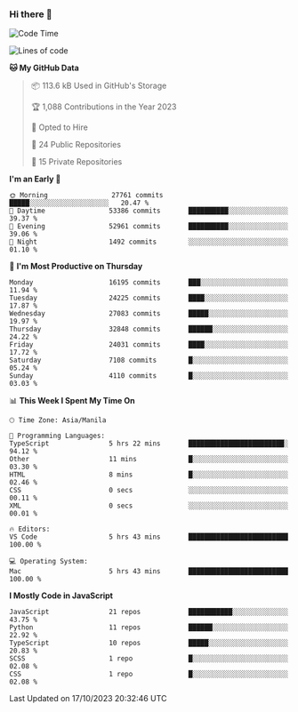 ### Hi there 👋

<!--START_SECTION:waka-->
![Code Time](http://img.shields.io/badge/Code%20Time-418%20hrs%2019%20mins-blue)

![Lines of code](https://img.shields.io/badge/From%20Hello%20World%20I%27ve%20Written-58.6%20million%20lines%20of%20code-blue)

**🐱 My GitHub Data** 

> 📦 113.6 kB Used in GitHub's Storage 
 > 
> 🏆 1,088 Contributions in the Year 2023
 > 
> 💼 Opted to Hire
 > 
> 📜 24 Public Repositories 
 > 
> 🔑 15 Private Repositories 
 > 
**I'm an Early 🐤** 

```text
🌞 Morning                27761 commits       █████░░░░░░░░░░░░░░░░░░░░   20.47 % 
🌆 Daytime                53386 commits       ██████████░░░░░░░░░░░░░░░   39.37 % 
🌃 Evening                52961 commits       ██████████░░░░░░░░░░░░░░░   39.06 % 
🌙 Night                  1492 commits        ░░░░░░░░░░░░░░░░░░░░░░░░░   01.10 % 
```
📅 **I'm Most Productive on Thursday** 

```text
Monday                   16195 commits       ███░░░░░░░░░░░░░░░░░░░░░░   11.94 % 
Tuesday                  24225 commits       ████░░░░░░░░░░░░░░░░░░░░░   17.87 % 
Wednesday                27083 commits       █████░░░░░░░░░░░░░░░░░░░░   19.97 % 
Thursday                 32848 commits       ██████░░░░░░░░░░░░░░░░░░░   24.22 % 
Friday                   24031 commits       ████░░░░░░░░░░░░░░░░░░░░░   17.72 % 
Saturday                 7108 commits        █░░░░░░░░░░░░░░░░░░░░░░░░   05.24 % 
Sunday                   4110 commits        █░░░░░░░░░░░░░░░░░░░░░░░░   03.03 % 
```


📊 **This Week I Spent My Time On** 

```text
🕑︎ Time Zone: Asia/Manila

💬 Programming Languages: 
TypeScript               5 hrs 22 mins       ████████████████████████░   94.12 % 
Other                    11 mins             █░░░░░░░░░░░░░░░░░░░░░░░░   03.30 % 
HTML                     8 mins              █░░░░░░░░░░░░░░░░░░░░░░░░   02.46 % 
CSS                      0 secs              ░░░░░░░░░░░░░░░░░░░░░░░░░   00.11 % 
XML                      0 secs              ░░░░░░░░░░░░░░░░░░░░░░░░░   00.01 % 

🔥 Editors: 
VS Code                  5 hrs 43 mins       █████████████████████████   100.00 % 

💻 Operating System: 
Mac                      5 hrs 43 mins       █████████████████████████   100.00 % 
```

**I Mostly Code in JavaScript** 

```text
JavaScript               21 repos            ███████████░░░░░░░░░░░░░░   43.75 % 
Python                   11 repos            ██████░░░░░░░░░░░░░░░░░░░   22.92 % 
TypeScript               10 repos            █████░░░░░░░░░░░░░░░░░░░░   20.83 % 
SCSS                     1 repo              █░░░░░░░░░░░░░░░░░░░░░░░░   02.08 % 
CSS                      1 repo              █░░░░░░░░░░░░░░░░░░░░░░░░   02.08 % 
```




 Last Updated on 17/10/2023 20:32:46 UTC
<!--END_SECTION:waka-->
